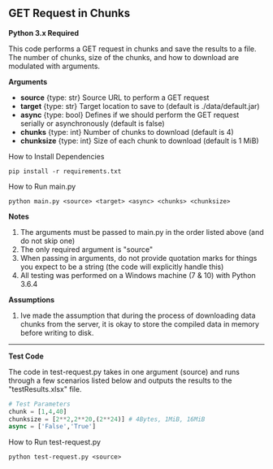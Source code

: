 ## **GET Request in Chunks**

**Python 3.x Required**

This code performs a GET request in chunks and save the results to a file. The number of chunks, size of the chunks, and how to download are modulated with arguments.

**Arguments**

  - **source** {type: str} Source URL to perform a GET request
  - **target** {type: str} Target location to save to (default is ./data/default.jar)
  - **async** {type: bool} Defines if we should perform the GET request serially or asynchronously (default is false)
  - **chunks** {type: int} Number of chunks to download (default is 4)
  - **chunksize** {type: int} Size of each chunk to download (default is 1 MiB)

How to Install Dependencies
```
pip install -r requirements.txt
```

How to Run main.py
```
python main.py <source> <target> <async> <chunks> <chunksize>
```

**Notes**

1. The arguments must be passed to main.py in the order listed above (and do not skip one)
2. The only required argument is "source"
3. When passing in arguments, do not provide quotation marks for things you expect to be a string (the code will explicitly handle this)
4. All testing was performed on a Windows machine (7 & 10) with Python 3.6.4

**Assumptions**

1. Ive made the assumption that during the process of downloading data chunks from the server, it is okay to store the compiled data in memory before writing to disk.

___

**Test Code**

The code in test-request.py takes in one argument (source) and runs through a few scenarios listed below and outputs the results to the "testResults.xlsx" file.

```python
# Test Parameters 
chunk = [1,4,40]
chunksize = [2**2,2**20,(2**24)] # 4Bytes, 1MiB, 16MiB
async = ['False','True']
```

How to Run test-request.py
```
python test-request.py <source>
```